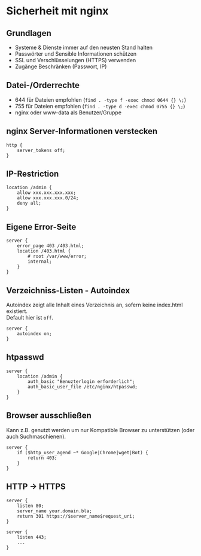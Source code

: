 # Sicherheit mit nginx

## Grundlagen
* Systeme & Dienste immer auf den neusten Stand halten
* Passwörter und Sensible Informationen schützen
* SSL und Verschlüsselungen (HTTPS) verwenden
* Zugänge Beschränken (Passwort, IP)

## Datei-/Orderrechte
* 644 für Dateien empfohlen (`find . -type f -exec chmod 0644 {} \;`)
* 755 für Dateien empfohlen (`find . -type d -exec chmod 0755 {} \;`)
* nginx oder www-data als Benutzer/Gruppe 

## nginx Server-Informationen verstecken
```
http {
	server_tokens off;
}
```

## IP-Restriction
```
location /admin {
	allow xxx.xxx.xxx.xxx;
	allow xxx.xxx.xxx.0/24;
	deny all;
}
```

## Eigene Error-Seite
```
server {
	error_page 403 /403.html;
	location /403.html {
		# root /var/www/error;
		internal;
	}
}
```

## Verzeichniss-Listen - Autoindex
Autoindex zeigt alle Inhalt eines Verzeichnis an, sofern keine index.html existiert.   
Default hier ist `off`.   
```
server {
	autoindex on;
}
```

## htpasswd
```
server {
	location /admin {
		auth_basic "Benuzterlogin erforderlich";
		auth_basic_user_file /etc/nginx/htpasswd;
	}
} 
```

## Browser ausschließen
Kann z.B. genutzt werden um nur Kompatible Browser zu unterstützen (oder auch Suchmaschienen).   
```
server {
	if ($http_user_agend ~* Google|Chrome|wget|Bot) {
		return 403;
	}
}
```

## HTTP -> HTTPS
```
server {
	listen 80;
	server_name	your.domain.bla;
	return 301 https://$server_name$request_uri;
}

server {
	listen 443;
	...
}
```
